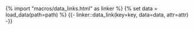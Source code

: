 {% import "macros/data_links.html" as linker %}
{% set data = load_data(path=path) %}
{{- linker::data_link(key=key, data=data, attr=attr) -}}
